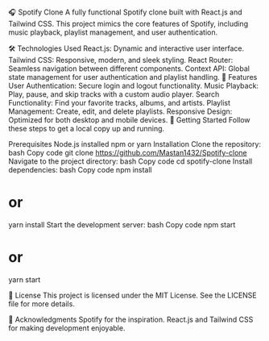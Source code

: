 🎧 Spotify Clone
A fully functional Spotify clone built with React.js and Tailwind CSS. This project mimics the core features of Spotify, including music playback, playlist management, and user authentication.

🛠️ Technologies Used
React.js: Dynamic and interactive user interface.
Tailwind CSS: Responsive, modern, and sleek styling.
React Router: Seamless navigation between different components.
Context API: Global state management for user authentication and playlist handling.
🎨 Features
User Authentication: Secure login and logout functionality.
Music Playback: Play, pause, and skip tracks with a custom audio player.
Search Functionality: Find your favorite tracks, albums, and artists.
Playlist Management: Create, edit, and delete playlists.
Responsive Design: Optimized for both desktop and mobile devices.
🚀 Getting Started
Follow these steps to get a local copy up and running.

Prerequisites
Node.js installed
npm or yarn
Installation
Clone the repository:
bash
Copy code
git clone https://github.com/Mastan1432/Spotify-clone
Navigate to the project directory:
bash
Copy code
cd spotify-clone
Install dependencies:
bash
Copy code
npm install
# or
yarn install
Start the development server:
bash
Copy code
npm start
# or
yarn start

📄 License
This project is licensed under the MIT License. See the LICENSE file for more details.

🌟 Acknowledgments
Spotify for the inspiration.
React.js and Tailwind CSS for making development enjoyable.
